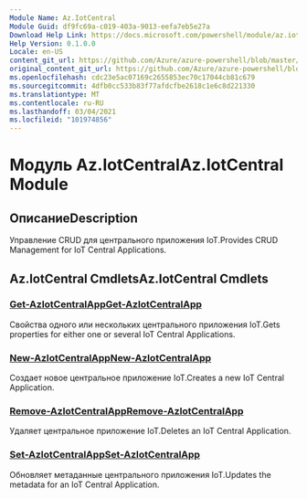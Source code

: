```yaml
---
Module Name: Az.IotCentral
Module Guid: df9fc69a-c019-403a-9013-eefa7eb5e27a
Download Help Link: https://docs.microsoft.com/powershell/module/az.iotcentral
Help Version: 0.1.0.0
Locale: en-US
content_git_url: https://github.com/Azure/azure-powershell/blob/master/src/IotCentral/IotCentral/help/Az.IotCentral.md
original_content_git_url: https://github.com/Azure/azure-powershell/blob/master/src/IotCentral/IotCentral/help/Az.IotCentral.md
ms.openlocfilehash: cdc23e5ac07169c2655853ec70c17044cb81c679
ms.sourcegitcommit: 4dfb0cc533b83f77afdcfbe2618c1e6c8d221330
ms.translationtype: MT
ms.contentlocale: ru-RU
ms.lasthandoff: 03/04/2021
ms.locfileid: "101974856"
---
```

# <span data-ttu-id="95894-101">Модуль Az.IotCentral</span><span class="sxs-lookup"><span data-stu-id="95894-101">Az.IotCentral Module</span></span>
## <span data-ttu-id="95894-102">Описание</span><span class="sxs-lookup"><span data-stu-id="95894-102">Description</span></span>
<span data-ttu-id="95894-103">Управление CRUD для центрального приложения IoT.</span><span class="sxs-lookup"><span data-stu-id="95894-103">Provides CRUD Management for IoT Central Applications.</span></span>

## <span data-ttu-id="95894-104">Az.IotCentral Cmdlets</span><span class="sxs-lookup"><span data-stu-id="95894-104">Az.IotCentral Cmdlets</span></span>
### [<span data-ttu-id="95894-105">Get-AzIotCentralApp</span><span class="sxs-lookup"><span data-stu-id="95894-105">Get-AzIotCentralApp</span></span>](Get-AzIotCentralApp.md)
<span data-ttu-id="95894-106">Свойства одного или нескольких центрального приложения IoT.</span><span class="sxs-lookup"><span data-stu-id="95894-106">Gets properties for either one or several IoT Central Applications.</span></span>

### [<span data-ttu-id="95894-107">New-AzIotCentralApp</span><span class="sxs-lookup"><span data-stu-id="95894-107">New-AzIotCentralApp</span></span>](New-AzIotCentralApp.md)
<span data-ttu-id="95894-108">Создает новое центральное приложение IoT.</span><span class="sxs-lookup"><span data-stu-id="95894-108">Creates a new IoT Central Application.</span></span>

### [<span data-ttu-id="95894-109">Remove-AzIotCentralApp</span><span class="sxs-lookup"><span data-stu-id="95894-109">Remove-AzIotCentralApp</span></span>](Remove-AzIotCentralApp.md)
<span data-ttu-id="95894-110">Удаляет центральное приложение IoT.</span><span class="sxs-lookup"><span data-stu-id="95894-110">Deletes an IoT Central Application.</span></span>

### [<span data-ttu-id="95894-111">Set-AzIotCentralApp</span><span class="sxs-lookup"><span data-stu-id="95894-111">Set-AzIotCentralApp</span></span>](Set-AzIotCentralApp.md)
<span data-ttu-id="95894-112">Обновляет метаданные центрального приложения IoT.</span><span class="sxs-lookup"><span data-stu-id="95894-112">Updates the metadata for an IoT Central Application.</span></span>

